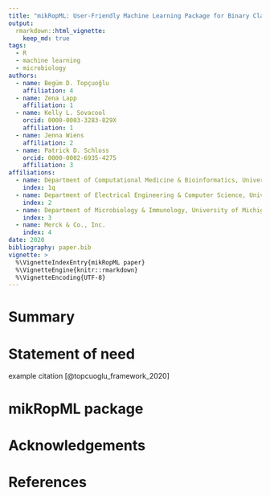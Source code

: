 ```yaml
---
title: "mikRopML: User-Friendly Machine Learning Package for Binary Classification Problems"
output: 
  rmarkdown::html_vignette:
    keep_md: true
tags:
  - R
  - machine learning
  - microbiology
authors:
  - name: Begüm D. Topçuoğlu
    affiliation: 4
  - name: Zena Lapp
    affiliation: 1
  - name: Kelly L. Sovacool
    orcid: 0000-0003-3283-829X
    affiliation: 1
  - name: Jenna Wiens
    affiliation: 2
  - name: Patrick D. Schloss
    orcid: 0000-0002-6935-4275
    affiliation: 3
affiliations:
  - name: Department of Computational Medicine & Bioinformatics, University of Michigan
    index: 1q
  - name: Department of Electrical Engineering & Computer Science, University of Michigan
    index: 2
  - name: Department of Microbiology & Immunology, University of Michigan
    index: 3
  - name: Merck & Co., Inc.
    index: 4
date: 2020
bibliography: paper.bib
vignette: >
  %\VignetteIndexEntry{mikRopML paper}
  %\VignetteEngine{knitr::rmarkdown}
  %\VignetteEncoding{UTF-8}
---
```






# Summary

# Statement of need

example citation [@topcuoglu_framework_2020]

# mikRopML package

# Acknowledgements

# References

